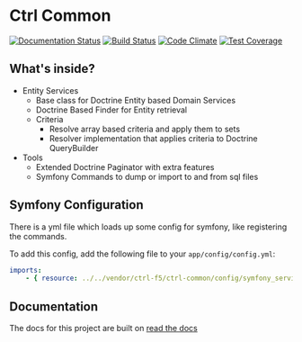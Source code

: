 # Ctrl Common

[![Documentation Status](https://readthedocs.org/projects/ctrl-common/badge/?version=latest)](http://ctrl-common.readthedocs.org/en/latest/?badge=latest) [![Build Status](https://travis-ci.org/ctrl-f5/ctrl-common.svg)](https://travis-ci.org/ctrl-f5/ctrl-common) [![Code Climate](https://codeclimate.com/github/ctrl-f5/ctrl-common/badges/gpa.svg)](https://codeclimate.com/github/ctrl-f5/ctrl-common) [![Test Coverage](https://codeclimate.com/github/ctrl-f5/ctrl-common/badges/coverage.svg)](https://codeclimate.com/github/ctrl-f5/ctrl-common/coverage)

## What's inside?

* Entity Services
    - Base class for Doctrine Entity based Domain Services
    - Doctrine Based Finder for Entity retrieval
    - Criteria
        + Resolve array based criteria and apply them to sets
        + Resolver implementation that applies criteria to Doctrine QueryBuilder
* Tools
    - Extended Doctrine Paginator with extra features
    - Symfony Commands to dump or import to and from sql files
    
## Symfony Configuration

There is a yml file which loads up some config for symfony, like registering the commands.

To add this config, add the following file to your `app/config/config.yml`:

```yml
imports:
    - { resource: ../../vendor/ctrl-f5/ctrl-common/config/symfony_services.yml }
```

## Documentation

The docs for this project are built on [read the docs](https://readthedocs.org/projects/ctrl-common)
